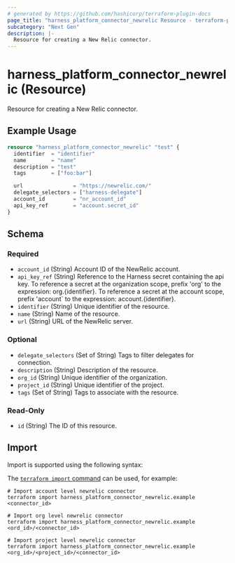 ```yaml
---
# generated by https://github.com/hashicorp/terraform-plugin-docs
page_title: "harness_platform_connector_newrelic Resource - terraform-provider-harness"
subcategory: "Next Gen"
description: |-
  Resource for creating a New Relic connector.
---
```


# harness_platform_connector_newrelic (Resource)

Resource for creating a New Relic connector.

## Example Usage

```terraform
resource "harness_platform_connector_newrelic" "test" {
  identifier  = "identifier"
  name        = "name"
  description = "test"
  tags        = ["foo:bar"]

  url                = "https://newrelic.com/"
  delegate_selectors = ["harness-delegate"]
  account_id         = "nr_account_id"
  api_key_ref        = "account.secret_id"
}
```

<!-- schema generated by tfplugindocs -->
## Schema

### Required

- `account_id` (String) Account ID of the NewRelic account.
- `api_key_ref` (String) Reference to the Harness secret containing the api key. To reference a secret at the organization scope, prefix 'org' to the expression: org.{identifier}. To reference a secret at the account scope, prefix 'account` to the expression: account.{identifier}.
- `identifier` (String) Unique identifier of the resource.
- `name` (String) Name of the resource.
- `url` (String) URL of the NewRelic server.

### Optional

- `delegate_selectors` (Set of String) Tags to filter delegates for connection.
- `description` (String) Description of the resource.
- `org_id` (String) Unique identifier of the organization.
- `project_id` (String) Unique identifier of the project.
- `tags` (Set of String) Tags to associate with the resource.

### Read-Only

- `id` (String) The ID of this resource.

## Import

Import is supported using the following syntax:

The [`terraform import` command](https://developer.hashicorp.com/terraform/cli/commands/import) can be used, for example:

```shell
# Import account level newrelic connector 
terraform import harness_platform_connector_newrelic.example <connector_id>

# Import org level newrelic connector 
terraform import harness_platform_connector_newrelic.example <ord_id>/<connector_id>

# Import project level newrelic connector 
terraform import harness_platform_connector_newrelic.example <org_id>/<project_id>/<connector_id>
```
